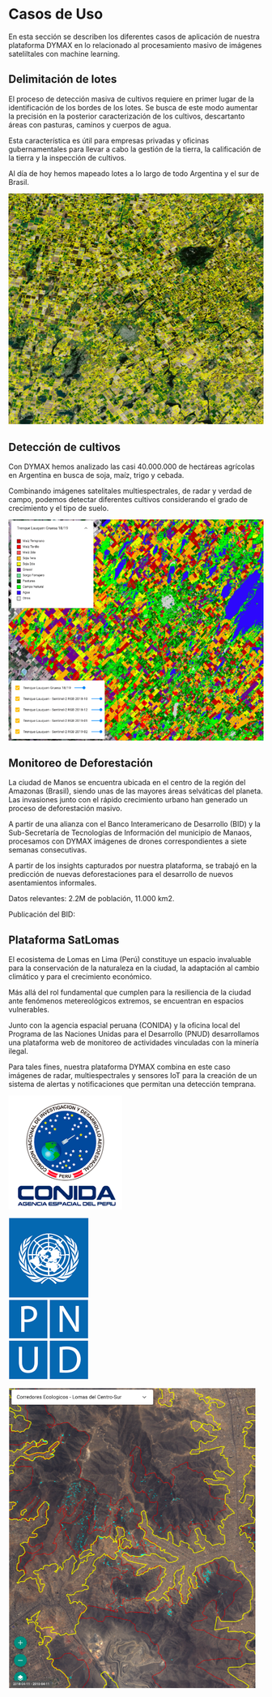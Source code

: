 # Casos de Uso

En esta sección se describen los diferentes casos de aplicación de nuestra
plataforma DYMAX en lo relacionado al procesamiento masivo de imágenes sateliltales
con machine learning.

## Delimitación de lotes

El proceso de detección masiva de cultivos requiere en primer lugar de la 
identificación de los bordes de los lotes. Se busca de este modo aumentar 
la precisión en la posterior caracterización de los cultivos, descartanto áreas
con pasturas, caminos y cuerpos de agua.

Esta característica es útil para empresas privadas y oficinas gubernamentales 
para llevar a cabo la gestión de la tierra, la calificación de la tierra y la 
inspección de cultivos.

Al día de hoy hemos mapeado lotes a lo largo de todo Argentina y el sur de Brasil.

![](img/methodology/fields_boundaries.png)

## Detección de cultivos

Con DYMAX hemos analizado las casi 40.000.000 de hectáreas agrícolas en Argentina
en busca de soja, maíz, trigo y cebada.

Combinando imágenes satelitales multiespectrales, de radar y verdad de campo, 
podemos detectar diferentes cultivos considerando el grado de crecimiento y el 
tipo de suelo.


![](img/methodology/crops_trenque_lauquen.png)

## Monitoreo de Deforestación

La ciudad de Manos se encuentra ubicada en el centro de la región del
Amazonas (Brasil), siendo unas de las mayores áreas selváticas del planeta.
Las invasiones junto con el rápido crecimiento urbano han generado un proceso
de deforestación masivo. 

A partir de una alianza con el Banco Interamericano de Desarrollo (BID) y la
Sub-Secretaría de Tecnologías de Información del municipio de Manaos, 
procesamos con DYMAX imágenes de drones correspondientes a siete semanas consecutivas. 

A partir de los insights capturados por nuestra plataforma, se trabajó en la predicción 
de nuevas deforestaciones para el desarrollo de nuevos asentamientos informales.

Datos relevantes: 2.2M de población, 11.000 km2.

Publicación del BID: [](https://blogs.iadb.org/ciudades-sostenibles/en/monitoring-informal-settlement-growth-in-manaus-brazil-with-drones/)

## Plataforma SatLomas

El ecosistema de Lomas en Lima (Perú) constituye un espacio invaluable para la 
conservación de la naturaleza en la ciudad, la adaptación al cambio climático
y para el crecimiento económico.

Más allá del rol fundamental que cumplen para la resiliencia de la ciudad
ante fenómenos metereológicos extremos, se encuentran en espacios vulnerables. 

Junto con la agencia espacial peruana (CONIDA) y la oficina local del Programa de las
Naciones Unidas para el Desarrollo (PNUD) desarrollamos una plataforma web de monitoreo
de actividades vinculadas con la minería ilegal.

Para tales fines, nuestra plataforma DYMAX combina en este caso imágenes de radar, 
multiespectrales y sensores IoT para la creación de un sistema de alertas y notificaciones
que permitan una detección temprana.



![](img/conida_logo.png)

![](img/pnud_logo.png)

![](img/satlomas_sample.png)
